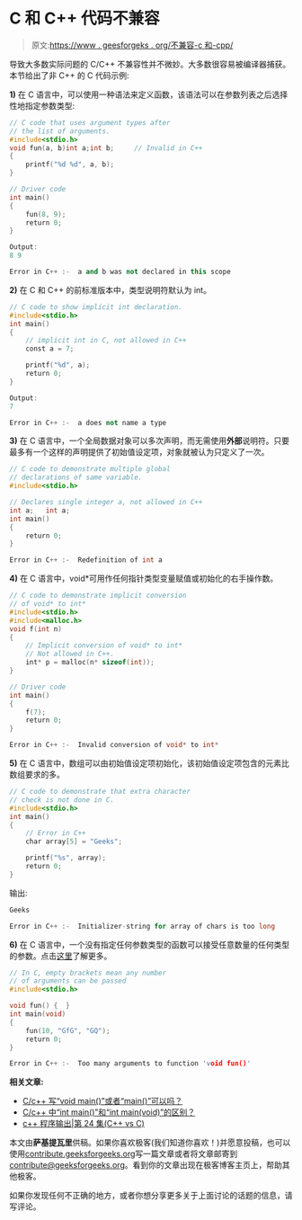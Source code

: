 # C 和 C++ 代码不兼容

> 原文:[https://www . geesforgeks . org/不兼容-c 和-cpp/](https://www.geeksforgeeks.org/incompatibilities-between-c-and-cpp/)

导致大多数实际问题的 C/C++ 不兼容性并不微妙。大多数很容易被编译器捕获。
本节给出了非 C++ 的 C 代码示例:

**1)** 在 C 语言中，可以使用一种语法来定义函数，该语法可以在参数列表之后选择性地指定参数类型:

```cpp
// C code that uses argument types after
// the list of arguments.
#include<stdio.h>
void fun(a, b)int a;int b;     // Invalid in C++
{
    printf("%d %d", a, b);
}

// Driver code
int main()
{
    fun(8, 9);
    return 0;
}
```

```cpp
Output:
8 9 

```

```cpp
Error in C++ :-  a and b was not declared in this scope 
```

**2)** 在 C 和 C++ 的前标准版本中，类型说明符默认为 int。

```cpp
// C code to show implicit int declaration.
#include<stdio.h>
int main()
{
    // implicit int in C, not allowed in C++
    const a = 7;    

    printf("%d", a);
    return 0;
}
```

```cpp
Output:
7

```

```cpp
Error in C++ :-  a does not name a type 
```

**3)** 在 C 语言中，一个全局数据对象可以多次声明，而无需使用**外部**说明符。只要最多有一个这样的声明提供了初始值设定项，对象就被认为只定义了一次。

```cpp
// C code to demonstrate multiple global
// declarations of same variable.
#include<stdio.h>

// Declares single integer a, not allowed in C++
int a;   int a;  
int main()
{
    return 0;
}
```

```cpp
Error in C++ :-  Redefinition of int a
```

**4)** 在 C 语言中，void*可用作任何指针类型变量赋值或初始化的右手操作数。

```cpp
// C code to demonstrate implicit conversion
// of void* to int*
#include<stdio.h>
#include<malloc.h>
void f(int n)
{
    // Implicit conversion of void* to int*
    // Not allowed in C++.
    int* p = malloc(n* sizeof(int));  
}

// Driver code
int main()
{
    f(7);
    return 0;
}
```

```cpp
Error in C++ :-  Invalid conversion of void* to int*
```

**5)** 在 C 语言中，数组可以由初始值设定项初始化，该初始值设定项包含的元素比数组要求的多。

```cpp
// C code to demonstrate that extra character
// check is not done in C.
#include<stdio.h>
int main()
{
    // Error in C++
    char array[5] = "Geeks";      

    printf("%s", array);
    return 0;
}
```

输出:

```cpp
Geeks

```

```cpp
Error in C++ :-  Initializer-string for array of chars is too long
```

**6)** 在 C 语言中，一个没有指定任何参数类型的函数可以接受任意数量的任何类型的参数。点击[这里](https://www.geeksforgeeks.org/difference-int-main-int-mainvoid/)了解更多。

```cpp
// In C, empty brackets mean any number
// of arguments can be passed
#include<stdio.h>

void fun() {  } 
int main(void)
{
    fun(10, "GfG", "GQ");  
    return 0;
}
```

```cpp
Error in C++ :-  Too many arguments to function 'void fun()'
```

**相关文章:**

*   [C/c++ 写“void main()”或者“main()”可以吗？](https://www.geeksforgeeks.org/fine-write-void-main-cc/)
*   [C/c++ 中“int main()”和“int main(void)”的区别？](https://www.geeksforgeeks.org/difference-int-main-int-mainvoid/)
*   [c++ 程序输出|第 24 集(C++ vs C)](https://www.geeksforgeeks.org/output-c-programs-set-24-c-vs-c/)

本文由**萨基提瓦里**供稿。如果你喜欢极客(我们知道你喜欢！)并愿意投稿，也可以使用[contribute.geeksforgeeks.org](http://www.contribute.geeksforgeeks.org)写一篇文章或者将文章邮寄到 contribute@geeksforgeeks.org。看到你的文章出现在极客博客主页上，帮助其他极客。

如果你发现任何不正确的地方，或者你想分享更多关于上面讨论的话题的信息，请写评论。